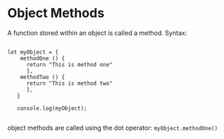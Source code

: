 # Object Methods

A function stored within an object is called a method. Syntax:

```

let myObject = {
    methodOne () {
      return "This is method one"
      },
    methodTwo () {
      return "This is method two"
      },  
   }

   console.log(myObject);
 
 ```
 
 object methods are called using the dot operator: ``myObject.methodOne()``
